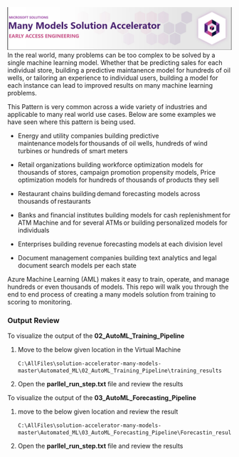 ![](images/solution-accelartor-main.jpg "Lab Environment")
In the real world, many problems can be too complex to be solved by a single machine learning model. Whether that be predicting sales for each individual store, building a predictive maintanence model for hundreds of oil wells, or tailoring an experience to individual users, building a model for each instance can lead to improved results on many machine learning problems.

This Pattern is very common across a wide variety of industries and applicable to many real world use cases. Below are some examples we have seen where this pattern is being used.

- Energy and utility companies building predictive maintenance models for thousands of oil wells, hundreds of wind turbines or hundreds of smart meters

- Retail organizations building workforce optimization models for thousands of stores, campaign promotion propensity models, Price optimization models for hundreds of thousands of products they sell

- Restaurant chains building demand forecasting models across thousands of restaurants  

- Banks and financial institutes building models for cash replenishment for ATM Machine and for several ATMs or building personalized models for individuals

- Enterprises building revenue forecasting models at each division level

- Document management companies building text analytics and legal document search models per each state

Azure Machine Learning (AML) makes it easy to train, operate, and manage hundreds or even thousands of models. This repo will walk you through the end to end process of creating a many models solution from training to scoring to monitoring.


### Output Review
To visualize the output of the **02_AutoML_Training_Pipeline**
1. Move to the below given location in the Virtual Machine
   `````
   C:\AllFiles\solution-accelerator-many-models-master\Automated_ML\02_AutoML_Training_Pipeline\training_results
   `````
2. Open the **parllel_run_step.txt** file and review the results
   
To visualize the output of the **03_AutoML_Forecasting_Pipeline** 
1. move to the below given location and review the result
   `````
   C:\AllFiles\solution-accelerator-many-models-master\Automated_ML\03_AutoML_Forecasting_Pipeline\Forecastin_results
   `````
2. Open the **parllel_run_step.txt** file and review the results

  
